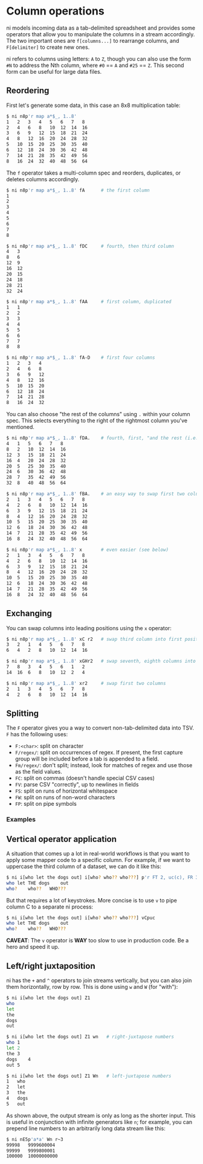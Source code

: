 # Column operations
ni models incoming data as a tab-delimited spreadsheet and provides some
operators that allow you to manipulate the columns in a stream accordingly. The
two important ones are `f[columns...]` to rearrange columns, and `F[delimiter]`
to create new ones.

ni refers to columns using letters: `A` to `Z`, though you can also use the
form `#N` to address the Nth column, where `#0` == `A` and `#25` == `Z`. This
second form can be useful for large data files.

## Reordering
First let's generate some data, in this case an 8x8 multiplication table:

```bash
$ ni n8p'r map a*$_, 1..8'
1	2	3	4	5	6	7	8
2	4	6	8	10	12	14	16
3	6	9	12	15	18	21	24
4	8	12	16	20	24	28	32
5	10	15	20	25	30	35	40
6	12	18	24	30	36	42	48
7	14	21	28	35	42	49	56
8	16	24	32	40	48	56	64
```

The `f` operator takes a multi-column spec and reorders, duplicates, or deletes
columns accordingly.

```bash
$ ni n8p'r map a*$_, 1..8' fA      # the first column
1
2
3
4
5
6
7
8
```

```bash
$ ni n8p'r map a*$_, 1..8' fDC     # fourth, then third column
4	3
8	6
12	9
16	12
20	15
24	18
28	21
32	24
```

```bash
$ ni n8p'r map a*$_, 1..8' fAA     # first column, duplicated
1	1
2	2
3	3
4	4
5	5
6	6
7	7
8	8
```

```bash
$ ni n8p'r map a*$_, 1..8' fA-D    # first four columns
1	2	3	4
2	4	6	8
3	6	9	12
4	8	12	16
5	10	15	20
6	12	18	24
7	14	21	28
8	16	24	32
```

You can also choose "the rest of the columns" using `.` within your column
spec. This selects everything to the right of the rightmost column you've
mentioned.

```bash
$ ni n8p'r map a*$_, 1..8' fDA.    # fourth, first, "and the rest (i.e. 5-8)"
4	1	5	6	7	8
8	2	10	12	14	16
12	3	15	18	21	24
16	4	20	24	28	32
20	5	25	30	35	40
24	6	30	36	42	48
28	7	35	42	49	56
32	8	40	48	56	64
```

```bash
$ ni n8p'r map a*$_, 1..8' fBA.    # an easy way to swap first two columns
2	1	3	4	5	6	7	8
4	2	6	8	10	12	14	16
6	3	9	12	15	18	21	24
8	4	12	16	20	24	28	32
10	5	15	20	25	30	35	40
12	6	18	24	30	36	42	48
14	7	21	28	35	42	49	56
16	8	24	32	40	48	56	64
```

```bash
$ ni n8p'r map a*$_, 1..8' x       # even easier (see below)
2	1	3	4	5	6	7	8
4	2	6	8	10	12	14	16
6	3	9	12	15	18	21	24
8	4	12	16	20	24	28	32
10	5	15	20	25	30	35	40
12	6	18	24	30	36	42	48
14	7	21	28	35	42	49	56
16	8	24	32	40	48	56	64
```

## Exchanging
You can swap columns into leading positions using the `x` operator:

```bash
$ ni n8p'r map a*$_, 1..8' xC r2   # swap third column into first position
3	2	1	4	5	6	7	8
6	4	2	8	10	12	14	16
```

```bash
$ ni n8p'r map a*$_, 1..8' xGHr2   # swap seventh, eighth columns into first two
7	8	3	4	5	6	1	2
14	16	6	8	10	12	2	4
```

```bash
$ ni n8p'r map a*$_, 1..8' xr2     # swap first two columns
2	1	3	4	5	6	7	8
4	2	6	8	10	12	14	16
```

## Splitting
The `F` operator gives you a way to convert non-tab-delimited data into TSV.
`F` has the following uses:

- `F:<char>`: split on character
- `F/regex/`: split on occurrences of regex. If present, the first capture
  group will be included before a tab is appended to a field.
- `Fm/regex/`: don't split; instead, look for matches of regex and use those as
  the field values.
- `FC`: split on commas (doesn't handle special CSV cases)
- `FV`: parse CSV "correctly", up to newlines in fields
- `FS`: split on runs of horizontal whitespace
- `FW`: split on runs of non-word characters
- `FP`: split on pipe symbols

### Examples


## Vertical operator application
A situation that comes up a lot in real-world workflows is that you want to
apply some mapper code to a specific column. For example, if we want to
uppercase the third column of a dataset, we can do it like this:

```bash
$ ni i[who let the dogs out] i[who? who?? who???] p'r FT 2, uc(c), FR 3'
who	let	THE	dogs	out
who?	who??	WHO???
```

But that requires a lot of keystrokes. More concise is to use `v` to pipe column C to a separate ni process:

```bash
$ ni i[who let the dogs out] i[who? who?? who???] vCpuc
who	let	THE	dogs	out
who?	who??	WHO???
```

**CAVEAT**: The `v` operator is **WAY** too slow to use in production code. Be a hero and speed it up.

## Left/right juxtaposition
ni has the `+` and `^` operators to join streams vertically, but you can also join them horizontally, row by row. This is done using `w` and `W` (for "with"):

```bash
$ ni i[who let the dogs out] Z1
who
let
the
dogs
out
```

```bash
$ ni i[who let the dogs out] Z1 wn   # right-juxtapose numbers
who	1
let	2
the	3
dogs	4
out	5
```

```bash
$ ni i[who let the dogs out] Z1 Wn   # left-juxtapose numbers
1	who
2	let
3	the
4	dogs
5	out
```

As shown above, the output stream is only as long as the shorter input. This is useful in conjunction with infinite generators like `n`; for example, you can prepend line numbers to an arbitrarily long data stream like this:

```bash
$ ni nE5p'a*a' Wn r~3
99998	9999600004
99999	9999800001
100000	10000000000
```

